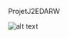 ProjetJ2EDARW

![alt text](https://i.pinimg.com/originals/89/49/17/894917caa2734906cff27783e881dc14.jpg)
